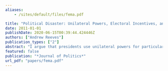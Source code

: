 ```yaml
---
aliases:
    - /sites/default/files/fema.pdf

title: "Political Disaster: Unilateral Powers, Electoral Incentives, and Presidential Disaster Declarations"
date: 2011-01-01
publishDate: 2020-06-15T00:39:44.424446Z
authors: ["Andrew Reeves"]
publication_types: ["2"]
abstract: "I argue that presidents use unilateral powers for particularistic aims to gain electoral support. Specifically, I examine presidential disaster declarations, which allow presidents to unilaterally authorize potentially billions of dollars to specific constituencies. In an analysis extending from 1981 to 2004, I find that a state’s electoral competitiveness influences whether they receive a disaster declaration from the president. A highly competitive state can expect to receive twice as many presidential disaster declarations as an uncompetitive state. This relationship has existed since the passage of the 1988 Stafford Act, which expanded the disaster declaration powers of the president. Additionally, I find that these decisions have the intended electoral benefits—voters react and reward presidents for presidential disaster declarations. A president can expect over a one point increase in a statewide contest in return for a single presidential disaster declaration."
featured: false
publication: "*Journal of Politics*"
url_pdf: "papers/fema.pdf"
---
```


